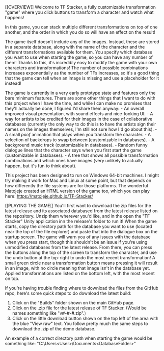 []OVERVIEW[]
Welcome to TF Stacker, a fully customizable transformation "game" where you click buttons to transform a character and watch what happens!

In this game, you can stack multiple different transformations on top of one another, and the order in which you do so will have an effect on the result!

The game itself doesn't include any of the images. Instead, these are stored in a separate database, along with the name of the character and the different transformations available for them. You specify which database you want to use when starting the game, so you can have any number of them! Thanks to this, it's incredibly easy to modify the game with your own characters and transformations! The number of possible combinations increases exponentially as the number of TFs increases, so it's a good thing that the game can tell when an image is missing and use a placeholder for it instead!

The game is currently in a very early prototype state and features only the bare minimum features. There are some other things that I want to do with this project when I have the time, and while I can make no promises that they'll actually be done, I figured I'd share them anyway:
    - An overall improved visual presentation, with sound effects and nice-looking UI.
    - A way for artists to be credited for their images in the case of collaborative databases (currently the only way to do this is to have the artists sign their 
    names on the images themselves, I'm still not sure how I'd go about this).
    - A small *poof* animation that plays when you transform the character.
    - A selection of backdrops to swap between (customizable in databases).
    - A background music track (customizable in databases).
    - Random funny dialogue lines that the character says when you first start the game (customizable in databases).
    - A tree that shows all possible transformation combinations and which ones have images (very unlikely to actually happen, but it's fun to think about).

This project has been designed to run on Windows 64-bit machines. I might try making it work for Mac and Linux at some point, but that depends on how differently the file systems are for those platforms.
The wonderful Matojeje created an HTML version of the game too, which you can play here: https://matojeje.github.io/TF-Stacker/



[]PLAYING THE GAME[]
You'll first want to download the zip files for the latest release and its associated databased from the latest release listed on the repository. Unzip them wherever you'd like, and in the open the "TF Stacker" Unity application inn the release's folder to run it! When the game starts, copy the directory path for the database you want to use (located near the top of the file explorer) and paste that into the dialogue box on the startup screen. The game will warn you of any issues with the database when you press start, though this shouldn't be an issue if you're using unmodified databases from the latest release. From there, you can press the buttons along the top of the screen to transform the character, and use the undo button at the top-right to undo the most recent transformation! A small green circle near a transformation button means pressing it will result in an image, with no circle meaning that image isn't in the database yet. Applied transformations are listed on the bottom left, with the most recent on top.

If you're having trouble finding where to download the files from the GitHub repo, here's some quick steps to do download the latest build:
1. Click on the "Builds" folder shown on the main GitHub page.
2. Click on the .zip file for the latest release of TF Stacker. (Would be names something like "v#-#-#.zip".)
3. Click on the little download button shown on the top left of the area with the blue "View raw" text.
You follow pretty much the same steps to download the .zip of the demo database.

An example of a correct directory path when starting the game would be something like: "C:\Users\<User>\Documents\<DatabaseFolder>"